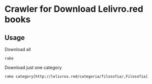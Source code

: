 # Crawler for Download Lelivro.red books

## Usage

Download all
```
rake
```

Download just one category
```
rake category[http://lelivros.red/categoria/filosofia/,Filosofia]
```
